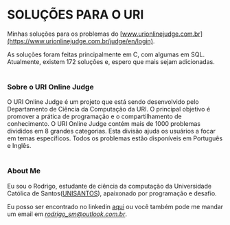 # SOLUÇÕES PARA O URI

Minhas soluções para os problemas do  [www.urionlinejudge.com.br](https://www.urionlinejudge.com.br/judge/en/login).  

As soluções foram feitas  principalmente em C, com algumas em SQL.
Atualmente, existem 172 soluções e, espero que mais sejam adicionadas.
<br></br>
### Sobre o URI Online Judge  

O URI Online Judge é um projeto que está sendo desenvolvido pelo Departamento de Ciência da Computação da URI. O principal objetivo é promover a prática de programação e o compartilhamento de conhecimento. O URI Online Judge contém mais de 1000 problemas divididos em 8 grandes categorias. Esta divisão ajuda os usuários a focar em temas específicos. Todos os problemas estão disponíveis em Português e Inglês.
<br></br>
### About Me  
Eu sou o Rodrigo, estudante de ciência da computação da Universidade Católica de Santos([UNISANTOS](https://www.unisantos.br/)), apaixonado por programação e desafio.

Eu posso ser encontrado no linkedin [aqui](https://www.linkedin.com/in/rodrigo-s-4b7096aa/) ou você também pode me mandar um email em *rodrigo_sm@outlook.com.br*. 
